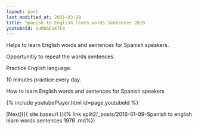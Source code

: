```yaml
---
layout: post
last_modified_at: 2021-03-29
title: Spanish to English learn words sentences 2010 
youtubeId: SuM86EuK7E4
---
```

 
 
Helps to learn English words and sentences for Spanish speakers.

Opportunitiy to repeat the words sentences. 

Practice English language. 
 
10 minutes practice every day. 
 
How to learn English words and sentences for Spanish speakers 
 
{% include youtubePlayer.html id=page.youtubeId %}
 
 
[Next]({{ site.baseurl }}{% link  split2/_posts/2016-01-09-Spanish to english learn words sentences 1978 .md%})
 
